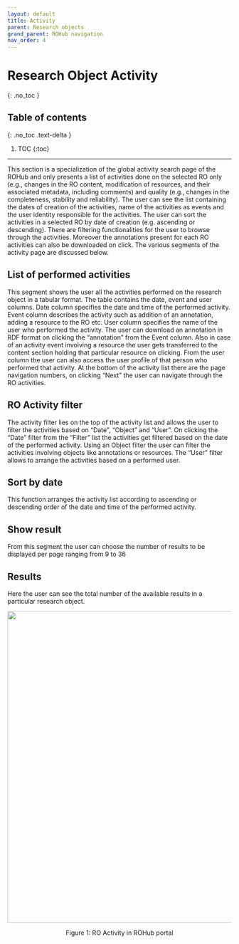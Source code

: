 ```yaml
---
layout: default
title: Activity
parent: Research objects
grand_parent: ROHub navigation
nav_order: 4
---
```


# Research Object Activity
{: .no_toc }
## Table of contents
{: .no_toc .text-delta }

1. TOC
{:toc}

---
This section is a specialization of the global activity search page of the ROHub and only presents a list of activities done on the selected RO only (e.g., changes in the RO content, modification of resources, and their associated metadata, including comments) and quality (e.g., changes in the completeness, stability and reliability). The user can see the list containing the dates of creation of the activities, name of the activities as events and the user identity responsible for the activities. The user can sort the activities in a selected RO by date of creation (e.g. ascending or descending). There are filtering functionalities for the user to browse through the activities. Moreover the annotations present for each RO activities can also be downloaded on click. The various segments of the activity page are discussed below.

## List of performed activities
This segment shows the user all the activities performed on the research object in a tabular format. The table contains the date, event and user columns. Date column specifies the date and time of the performed activity. Event column describes the activity such as addition of an annotation, adding a resource to the RO etc. User column specifies the name of the user who performed the activity. The user can download an annotation in RDF format on clicking the “annotation” from the Event column. Also in case of an activity event involving a resource the user gets transferred to the content section holding that particular resource on clicking. From the user column the user can also access the user profile of that person who performed that activity. At the bottom of the activity list there are the page navigation numbers, on clicking “Next” the user can navigate through the RO activities.

## RO Activity filter
The activity filter lies on the top of the activity list and allows the user to filter the activities based on “Date”, “Object” and “User”. On clicking the “Date” filter from the “Filter” list the activities get filtered based on the date of the performed activity. Using an Object filter the user can filter the activities involving objects like annotations or resources. The “User” filter allows to arrange the activities based on a performed user.

## Sort by date
This function arranges the activity list according to ascending or descending order of the date and time of the performed activity.  

## Show result
From this segment the user can choose the number of results to be displayed per page ranging from 9 to 36

## Results
Here the user can see the total number of the available results in a particular research object.


<p align="center"> <img src="https://box.psnc.pl/f/9c84d29b8f/?raw=1" width="700"> </p>
<div align="center"> Figure 1: RO Activity in ROHub portal </div>

